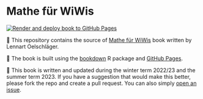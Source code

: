 # Mathe für WiWis

<!-- badges: start -->

[![Render and deploy book to GitHub Pages](https://github.com/loelschlaeger/mathe_fuer_wiwis/actions/workflows/bookdown.yaml/badge.svg)](https://github.com/loelschlaeger/mathe_fuer_wiwis/actions/workflows/bookdown.yaml)

<!-- badges: end -->

👋 This repository contains the source of [Mathe für WiWis](https://loelschleager.de/mathe_fuer_wiwis) book written by Lennart Oelschläger.

👷 The book is built using the [bookdown](https://bookdown.org/) R package and [GitHub Pages](https://pages.github.com/).

🐣 This book is written and updated during the winter term 2022/23 and the summer term 2023. If you have a suggestion that would make this better, please fork the repo and create a pull request. You can also simply [open an issue](https://github.com/loelschlaeger/mathe_fuer_wiwis/issues/new).

